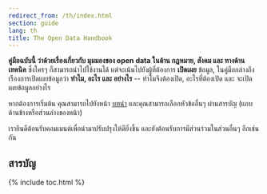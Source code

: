 ```yaml
---
redirect_from: /th/index.html
section: guide
lang: th
title: The Open Data Handbook
---
```


**คู่มือฉบับนี้ ว่าด้วยเรื่องเกี่ยวกับ มุมมองของ open data ในด้าน กฎหมาย, สังคม และ ทางด้านเทคนิค** ซึ่งใครๆ ก็สามารถนำไปใช้งานได้ แต่จะเน้นไปยังผู้ที่ต้องการ **เปิดเผย** ข้อมูล, ในคู่มือกล่างถึงเรืองการเปิดเผยข้อมูลว่า **ทำไม, อะไร และ อย่างไร** -- ทำไมจึงต้องเปิด, อะไรที่ต้องเปิด และ จะเปิดเผยข้อมูลอย่างไร

หากต้องการเริ่มต้น คุณสามารถไปยังหน้า [บทนำ](introduction/) และคุณสามารถเลือกหัวข้ออื่นๆ ผ่านสารบัญ (แถบด้านข้างหรือส่วนล่างของหน้า)

เรายินดีต้อนรับคอมเมนต์เพื่อนำมาปรับปรุงให้ดียิ่งขึ้น และยังต้อนรับการมีส่วนร่วมในส่วนอื่นๆ อีกเช่นกัน

## สารบัญ 

{% include toc.html %}
